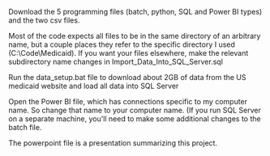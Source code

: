 Download the 5 programming files (batch, python, SQL and Power BI types) and the two csv files.

Most of the code expects all files to be in the same directory of an arbitrary name, but a couple places they refer to the specific directory I used (C:\Code\Medicaid). If you want your files elsewhere, make the relevant subdirectory name changes in Import_Data_Into_SQL_Server.sql

Run the data_setup.bat file to download about 2GB of data from the US medicaid website and load all data into SQL Server

Open the Power BI file, which has connections specific to my computer name. So change that name to your computer name. (If you run SQL Server on a separate machine, you'll need to make some additional changes to the batch file.

The powerpoint file is a presentation summarizing this project.
